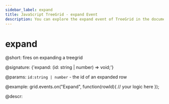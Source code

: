 ```yaml
---
sidebar_label: expand
title: JavaScript TreeGrid - expand Event 
description: You can explore the expand event of TreeGrid in the documentation of the DHTMLX JavaScript UI library. Browse developer guides and API reference, try out code examples and live demos, and download a free 30-day evaluation version of DHTMLX Suite 7.
---
```


# expand

@short: fires on expanding a treegrid

@signature: {'expand: (id: string | number) => void;'}

@params:
`id:string | number` - the id of an expanded row

@example:
grid.events.on("Expand", function(rowId){
    // your logic here
});

@descr:

